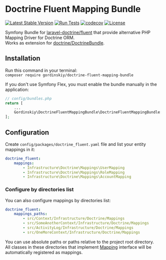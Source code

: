# Doctrine Fluent Mapping Bundle
[![Latest Stable Version](https://poser.pugx.org/gordinskiy/doctrine-fluent-mapping-bundle/v/stable.svg)](https://packagist.org/packages/gordinskiy/doctrine-fluent-mapping-bundle)
[![Run Tests](https://github.com/gordinskiy/DoctrineFluentMappingBundle/workflows/PHP%20Tests/badge.svg?branch=master)](https://github.com/gordinskiy/DoctrineFluentMappingBundle/actions)
[![codecov](https://codecov.io/github/gordinskiy/DoctrineFluentMappingBundle/branch/tests/codecov/graph/badge.svg?token=OND89Z4T29)](https://codecov.io/github/gordinskiy/DoctrineFluentMappingBundle)
[![License](https://poser.pugx.org/gordinskiy/doctrine-fluent-mapping-bundle/license.svg)](https://packagist.org/packages/gordinskiy/doctrine-fluent-mapping-bundle)


Symfony Bundle for [laravel-doctrine/fluent](https://github.com/laravel-doctrine/fluent)
that provide alternative PHP Mapping Driver for Doctrine ORM.  
Works as extension for [doctrine/DoctrineBundle](https://github.com/doctrine/DoctrineBundle).

## Installation
Run this command in your terminal:  
`composer require gordinskiy/doctrine-fluent-mapping-bundle`

If you don't use Symfony Flex, you must enable the bundle manually in the application:

```php
// config/bundles.php    
return [  
    ...  
    Gordinskiy\DoctrineFluentMappingBundle\DoctrineFluentMappingBundle::class => ['all' => true],  
];
```

## Configuration

Create `config/packages/doctrine_fluent.yaml` file and list your entity mappings in it:
```yml
doctrine_fluent:
    mappings:
        - Infrastructure\Doctrine\Mappings\UserMapping
        - Infrastructure\Doctrine\Mappings\RoleMapping
        - Infrastructure\Doctrine\Mappings\AccountMapping
```

### Configure by directories list
You can also configure mappings by directories list:
```yml
doctrine_fluent:
    mappings_paths:
        - src/Context/Infrastructure/Doctrine/Mappings
        - src/SomeAnotherContext/Infrastructure/Doctrine/Mappings
        - src/ActivityLog/Infrastructure/Doctrine/Mappings
        - src/OneMoreContext/Infrastructure/Doctrine/Mappings
```
You can use absolute paths or paths relative to the project root directory.  
All classes in these directories that implement [Mapping](https://github.com/laravel-doctrine/fluent/blob/1.3/src/Mapping.php) interface will be automatically registered as mappings.
